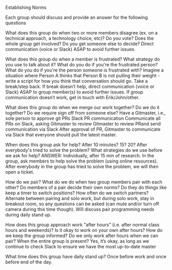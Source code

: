 Establishing Norms


Each group should discuss and provide an answer for the following questions

What does this group do when two or more members disagree (ex. on a technical approach, a technology choice, etc)?
Do you vote? Does the whole group get involved? Do you get someone else to decide?
Direct communication (voice or Slack) ASAP to avoid further issues.

What does this group do when a member is frustrated?
What strategy do you use to talk about it? What do you do if you're the frustrated person? What do you do if you're the person someone is frustrated with? Imagine a situation where Person A thinks that Person B is not pulling their weight - write a script for how you think that conversation should go.
Take a break/step back.
If break doesn’t help, direct communication (voice or Slack) ASAP to group member(s) to avoid further issues.
If group communication doesn’t work, get in touch with Erik/John/other.

What does this group do when we merge our work together?
Do we do it together? Do we require sign off from someone else?
Have a Gitmaster, i.e., sole person to approve git PRs
Slack PR communication
Communicate all PRs on Slack, asking Gitmaster to review
Gitmaster to review PRand send communication via Slack
After approval of PR, Gitmaster to communicate via Slack that everyone should pull the latest master.

When does this group ask for help?
After 10 minutes? 15? 20? After everybody's tried to solve the problem? What strategies do we use before we ask for help?
ANSWER:
Individually, after 15 min of research.
In the group, ask members to help solve the problem (using online resources).
After everybody in the group has tried to solve the problem, we will then open a ticket.

How do we pair? What do we do when two group members pair with each other?
Do members of a pair decide their own norms? Do they do things like keep a timer to switch positions? How often do we switch partners?
Alternate between pairing and solo work, but during solo work, stay in breakout room, so any questions can be asked (can mute and/or turn off camera during this time though).
Will discuss pair programming needs during daily stand up.

How does this group approach work "after hours" (i.e. after normal class hours and weekends)?
Is it okay to work on your own after hours? How do we keep the group informed? Do we only work after hours when we can pair? When the entire group is present?
Yes, it’s okay, as long as we continue to check Slack to ensure we have the most up-to-date master

What time does this group have daily stand up?
Once before work and once before end of the day.
